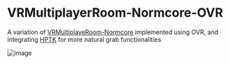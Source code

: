 # VRMultiplayerRoom-Normcore-OVR

A variation of [VRMultiplayeRoom-Normcore](https://github.com/qurafa/VRMultiplayeRoom-Normcore) implemented using OVR, 
and integrating [HPTK](https://github.com/jorgejgnz/HPTK) for more natural grab functionalities

![image](https://github.com/qurafa/VRMultiplayerRoom-Normcore-OVR/assets/57468292/d47f0637-684f-464b-8bc9-aa30491d2e2f)

